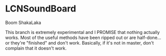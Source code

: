 # LCNSoundBoard
Boom ShakaLaka


This branch is extremely experimental and I PROMISE that nothing actually works. Most of the useful methods have been ripped out or are half-done... or they're "finished" and don't work. 
Basically, if it's not in master, don't complain that it doesn't work. 
